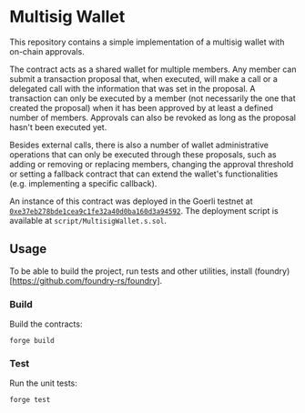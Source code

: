 # Multisig Wallet

This repository contains a simple implementation of a multisig wallet with on-chain approvals.

The contract acts as a shared wallet for multiple members. Any member can submit a transaction proposal that, when executed, will make a call or a delegated call with the information that was set in the proposal. A transaction can only be executed by a member (not necessarily the one that created the proposal) when it has been approved by at least a defined number of members. Approvals can also be revoked as long as the proposal hasn't been executed yet.

Besides external calls, there is also a number of wallet administrative operations that can only be executed through these proposals, such as adding or removing or replacing members, changing the approval threshold or setting a fallback contract that can extend the wallet's functionalities (e.g. implementing a specific callback).

An instance of this contract was deployed in the Goerli testnet at [`0xe37eb278bde1cea9c1fe32a40d0ba160d3a94592`](https://goerli.etherscan.io/address/0xe37eb278bde1cea9c1fe32a40d0ba160d3a94592). The deployment script is available at `script/MultisigWallet.s.sol`.

## Usage

To be able to build the project, run tests and other utilities, install (foundry)[https://github.com/foundry-rs/foundry].

### Build
Build the contracts:

```
forge build
```

### Test
Run the unit tests:

```
forge test
```
